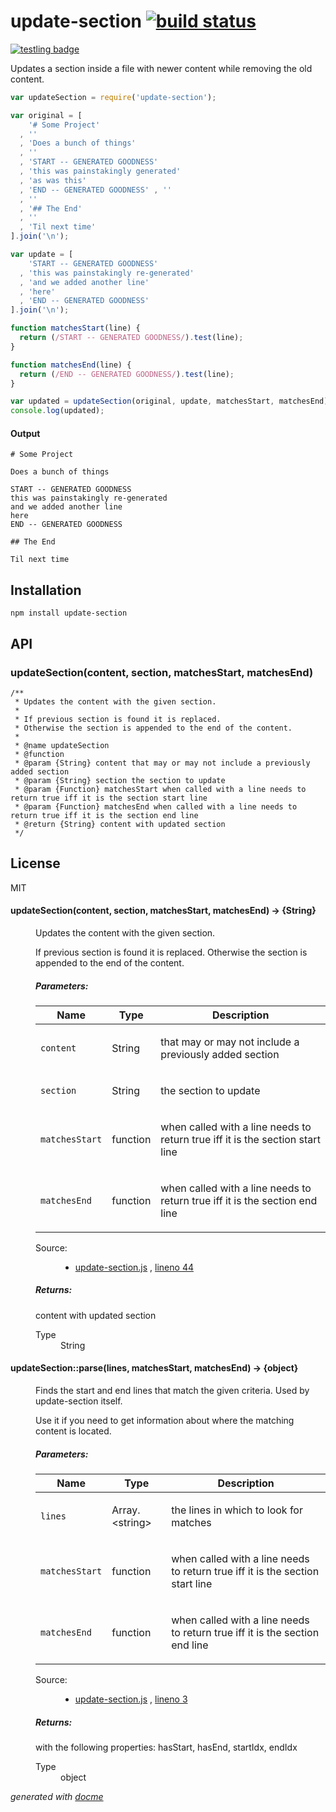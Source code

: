 # update-section [![build status](https://secure.travis-ci.org/thlorenz/update-section.png)](http://travis-ci.org/thlorenz/update-section)

[![testling badge](https://ci.testling.com/thlorenz/update-section.png)](https://ci.testling.com/thlorenz/update-section)

Updates a section inside a file with newer content while removing the old content.

```js
var updateSection = require('update-section');

var original = [
    '# Some Project'
  , ''
  , 'Does a bunch of things'
  , ''
  , 'START -- GENERATED GOODNESS'
  , 'this was painstakingly generated'
  , 'as was this'
  , 'END -- GENERATED GOODNESS' , ''
  , ''
  , '## The End'
  , ''
  , 'Til next time'
].join('\n');

var update = [
    'START -- GENERATED GOODNESS'
  , 'this was painstakingly re-generated'
  , 'and we added another line'
  , 'here'
  , 'END -- GENERATED GOODNESS'
].join('\n');

function matchesStart(line) {
  return (/START -- GENERATED GOODNESS/).test(line);  
}

function matchesEnd(line) {
  return (/END -- GENERATED GOODNESS/).test(line);  
}

var updated = updateSection(original, update, matchesStart, matchesEnd);
console.log(updated);
```

#### Output
```
# Some Project

Does a bunch of things

START -- GENERATED GOODNESS
this was painstakingly re-generated
and we added another line
here
END -- GENERATED GOODNESS

## The End

Til next time
```

## Installation

    npm install update-section

## API

### updateSection(content, section, matchesStart, matchesEnd)

```
/**
 * Updates the content with the given section. 
 *
 * If previous section is found it is replaced.
 * Otherwise the section is appended to the end of the content.
 *
 * @name updateSection
 * @function
 * @param {String} content that may or may not include a previously added section
 * @param {String} section the section to update
 * @param {Function} matchesStart when called with a line needs to return true iff it is the section start line
 * @param {Function} matchesEnd when called with a line needs to return true iff it is the section end line
 * @return {String} content with updated section
 */
```

## License

MIT


<!-- START docme generated API please keep comment here to allow auto update -->
<!-- DON'T EDIT THIS SECTION, INSTEAD RE-RUN docme TO UPDATE -->

<div>
<div class="jsdoc-githubify">
<section>
<article>
<div class="container-overview">
<dl class="details">
</dl>
</div>
<dl>
<dt>
<h4 class="name" id="updateSection"><span class="type-signature"></span>updateSection<span class="signature">(content, section, matchesStart, matchesEnd)</span><span class="type-signature"> &rarr; {String}</span></h4>
</dt>
<dd>
<div class="description">
<p>Updates the content with the given section. </p>
<p>If previous section is found it is replaced.
Otherwise the section is appended to the end of the content.</p>
</div>
<h5>Parameters:</h5>
<table class="params">
<thead>
<tr>
<th>Name</th>
<th>Type</th>
<th class="last">Description</th>
</tr>
</thead>
<tbody>
<tr>
<td class="name"><code>content</code></td>
<td class="type">
<span class="param-type">String</span>
</td>
<td class="description last"><p>that may or may not include a previously added section</p></td>
</tr>
<tr>
<td class="name"><code>section</code></td>
<td class="type">
<span class="param-type">String</span>
</td>
<td class="description last"><p>the section to update</p></td>
</tr>
<tr>
<td class="name"><code>matchesStart</code></td>
<td class="type">
<span class="param-type">function</span>
</td>
<td class="description last"><p>when called with a line needs to return true iff it is the section start line</p></td>
</tr>
<tr>
<td class="name"><code>matchesEnd</code></td>
<td class="type">
<span class="param-type">function</span>
</td>
<td class="description last"><p>when called with a line needs to return true iff it is the section end line</p></td>
</tr>
</tbody>
</table>
<dl class="details">
<dt class="tag-source">Source:</dt>
<dd class="tag-source"><ul class="dummy">
<li>
<a href="https://github.com/thlorenz/update-section/blob/master/update-section.js">update-section.js</a>
<span>, </span>
<a href="https://github.com/thlorenz/update-section/blob/master/update-section.js#L44">lineno 44</a>
</li>
</ul></dd>
</dl>
<h5>Returns:</h5>
<div class="param-desc">
<p>content with updated section</p>
</div>
<dl>
<dt>
Type
</dt>
<dd>
<span class="param-type">String</span>
</dd>
</dl>
</dd>
<dt>
<h4 class="name" id="updateSection::parse"><span class="type-signature"></span>updateSection::parse<span class="signature">(lines, matchesStart, matchesEnd)</span><span class="type-signature"> &rarr; {object}</span></h4>
</dt>
<dd>
<div class="description">
<p>Finds the start and end lines that match the given criteria.
Used by update-section itself.</p>
<p>Use it if you need to get information about where the matching content is located.</p>
</div>
<h5>Parameters:</h5>
<table class="params">
<thead>
<tr>
<th>Name</th>
<th>Type</th>
<th class="last">Description</th>
</tr>
</thead>
<tbody>
<tr>
<td class="name"><code>lines</code></td>
<td class="type">
<span class="param-type">Array.&lt;string></span>
</td>
<td class="description last"><p>the lines in which to look for matches</p></td>
</tr>
<tr>
<td class="name"><code>matchesStart</code></td>
<td class="type">
<span class="param-type">function</span>
</td>
<td class="description last"><p>when called with a line needs to return true iff it is the section start line</p></td>
</tr>
<tr>
<td class="name"><code>matchesEnd</code></td>
<td class="type">
<span class="param-type">function</span>
</td>
<td class="description last"><p>when called with a line needs to return true iff it is the section end line</p></td>
</tr>
</tbody>
</table>
<dl class="details">
<dt class="tag-source">Source:</dt>
<dd class="tag-source"><ul class="dummy">
<li>
<a href="https://github.com/thlorenz/update-section/blob/master/update-section.js">update-section.js</a>
<span>, </span>
<a href="https://github.com/thlorenz/update-section/blob/master/update-section.js#L3">lineno 3</a>
</li>
</ul></dd>
</dl>
<h5>Returns:</h5>
<div class="param-desc">
<p>with the following properties: hasStart, hasEnd, startIdx, endIdx</p>
</div>
<dl>
<dt>
Type
</dt>
<dd>
<span class="param-type">object</span>
</dd>
</dl>
</dd>
</dl>
</article>
</section>
</div>

*generated with [docme](https://github.com/thlorenz/docme)*
</div>
<!-- END docme generated API please keep comment here to allow auto update -->